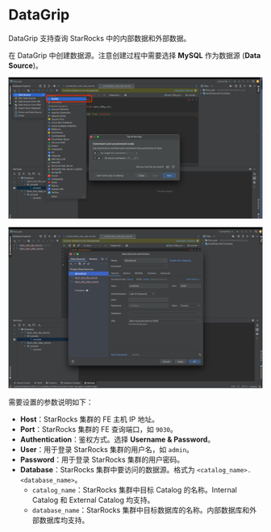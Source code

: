 # DataGrip

DataGrip 支持查询 StarRocks 中的内部数据和外部数据。

在 DataGrip 中创建数据源。注意创建过程中需要选择 **MySQL** 作为数据源 (**Data** **Source**)。

![DataGrip - 1](../../assets/BI_datagrip_1.png)

![DataGrip - 2](../../assets/BI_datagrip_2.png)

需要设置的参数说明如下：

- **Host**：StarRocks 集群的 FE 主机 IP 地址。
- **Port**：StarRocks 集群的 FE 查询端口，如 `9030`。
- **Authentication**：鉴权方式。选择 **Username & Password**。
- **User**：用于登录 StarRocks 集群的用户名，如 `admin`。
- **Password**：用于登录 StarRocks 集群的用户密码。
- **Database**：StarRocks 集群中要访问的数据源。格式为 `<catalog_name>.<database_name>`。
  - `catalog_name`：StarRocks 集群中目标 Catalog 的名称。Internal Catalog 和 External Catalog 均支持。
  - `database_name`：StarRocks 集群中目标数据库的名称。内部数据库和外部数据库均支持。
